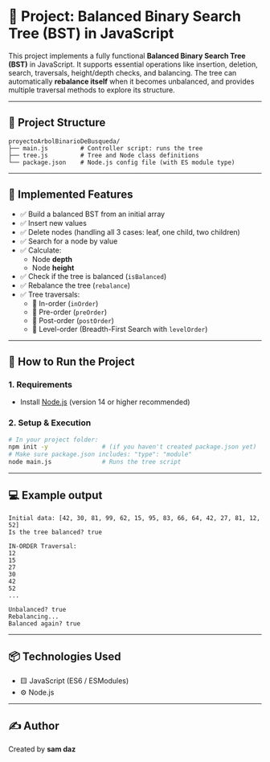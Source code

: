 
# 🌳 Project: Balanced Binary Search Tree (BST) in JavaScript

This project implements a fully functional **Balanced Binary Search Tree (BST)** in JavaScript. It supports essential operations like insertion, deletion, search, traversals, height/depth checks, and balancing. The tree can automatically **rebalance itself** when it becomes unbalanced, and provides multiple traversal methods to explore its structure.

---

## 📁 Project Structure

```
proyectoArbolBinarioDeBusqueda/
├── main.js         # Controller script: runs the tree
├── tree.js         # Tree and Node class definitions
└── package.json    # Node.js config file (with ES module type)
```

---

## 🧠 Implemented Features

- ✅ Build a balanced BST from an initial array
- ✅ Insert new values
- ✅ Delete nodes (handling all 3 cases: leaf, one child, two children)
- ✅ Search for a node by value
- ✅ Calculate:
  - Node **depth**
  - Node **height**
- ✅ Check if the tree is balanced (`isBalanced`)
- ✅ Rebalance the tree (`rebalance`)
- ✅ Tree traversals:
  - 🔁 In-order (`inOrder`)
  - 🔁 Pre-order (`preOrder`)
  - 🔁 Post-order (`postOrder`)
  - 🔁 Level-order (Breadth-First Search with `levelOrder`)

---

## 🚀 How to Run the Project

### 1. Requirements

- Install [Node.js](https://nodejs.org) (version 14 or higher recommended)

### 2. Setup & Execution

```bash
# In your project folder:
npm init -y               # (if you haven't created package.json yet)
# Make sure package.json includes: "type": "module"
node main.js              # Runs the tree script
```

---

## 💻 Example output

```
Initial data: [42, 30, 81, 99, 62, 15, 95, 83, 66, 64, 42, 27, 81, 12, 52]
Is the tree balanced? true

IN-ORDER Traversal:
12
15
27
30
42
52
...

Unbalanced? true
Rebalancing...
Balanced again? true
```

---

## 📦 Technologies Used

- 🟨 JavaScript (ES6 / ESModules)
- ⚙️ Node.js

---

## ✍️ Author

Created by **sam daz**


